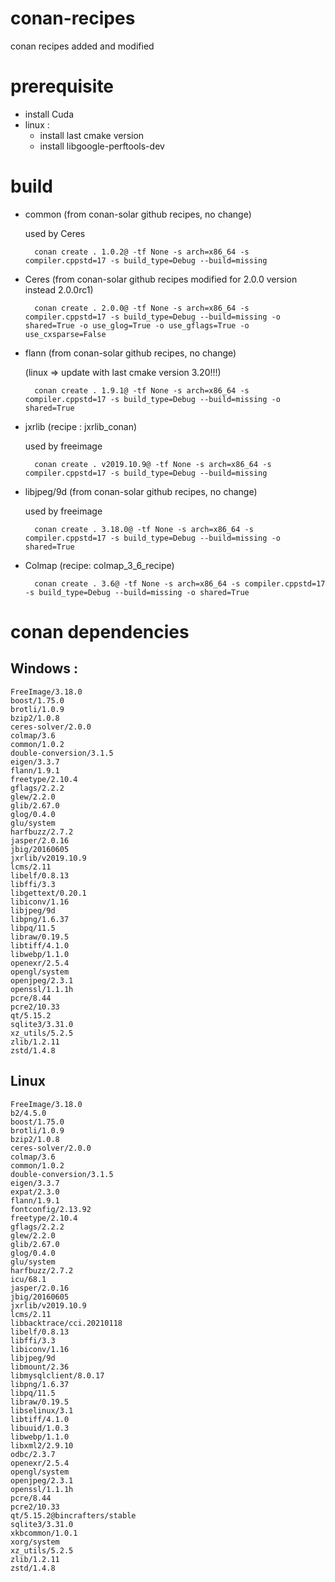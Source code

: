 # conan-recipes
conan recipes added and modified

# prerequisite

- install Cuda
- linux : 
	- install last cmake version
	- install libgoogle-perftools-dev


# build

- common (from conan-solar github recipes, no change)

	used by Ceres

		conan create . 1.0.2@ -tf None -s arch=x86_64 -s compiler.cppstd=17 -s build_type=Debug --build=missing

- Ceres (from conan-solar github recipes modified for 2.0.0 version instead 2.0.0rc1)

		conan create . 2.0.0@ -tf None -s arch=x86_64 -s compiler.cppstd=17 -s build_type=Debug --build=missing -o shared=True -o use_glog=True -o use_gflags=True -o use_cxsparse=False

- flann (from conan-solar github recipes, no change)

	(linux => update with last cmake version 3.20!!!)

		conan create . 1.9.1@ -tf None -s arch=x86_64 -s compiler.cppstd=17 -s build_type=Debug --build=missing -o shared=True

- jxrlib (recipe : jxrlib_conan)
		
	used by freeimage

		conan create . v2019.10.9@ -tf None -s arch=x86_64 -s compiler.cppstd=17 -s build_type=Debug --build=missing

- libjpeg/9d (from conan-solar github recipes, no change)

	used by freeimage

		conan create . 3.18.0@ -tf None -s arch=x86_64 -s compiler.cppstd=17 -s build_type=Debug --build=missing -o shared=True

- Colmap (recipe: colmap_3_6_recipe)


		conan create . 3.6@ -tf None -s arch=x86_64 -s compiler.cppstd=17 -s build_type=Debug --build=missing -o shared=True	

# conan dependencies

## Windows : 

	FreeImage/3.18.0
    boost/1.75.0
    brotli/1.0.9
    bzip2/1.0.8
    ceres-solver/2.0.0
    colmap/3.6
    common/1.0.2
    double-conversion/3.1.5
    eigen/3.3.7
    flann/1.9.1
    freetype/2.10.4
    gflags/2.2.2
    glew/2.2.0
    glib/2.67.0
    glog/0.4.0
    glu/system
    harfbuzz/2.7.2
    jasper/2.0.16
    jbig/20160605
    jxrlib/v2019.10.9
    lcms/2.11
    libelf/0.8.13
    libffi/3.3
    libgettext/0.20.1
    libiconv/1.16
    libjpeg/9d
    libpng/1.6.37
    libpq/11.5
    libraw/0.19.5
    libtiff/4.1.0
    libwebp/1.1.0
    openexr/2.5.4
    opengl/system
    openjpeg/2.3.1
    openssl/1.1.1h
    pcre/8.44
    pcre2/10.33
    qt/5.15.2
    sqlite3/3.31.0
    xz_utils/5.2.5
    zlib/1.2.11
    zstd/1.4.8

## Linux 

	FreeImage/3.18.0
	b2/4.5.0
	boost/1.75.0
	brotli/1.0.9
	bzip2/1.0.8
	ceres-solver/2.0.0
	colmap/3.6
	common/1.0.2
	double-conversion/3.1.5
	eigen/3.3.7
	expat/2.3.0
	flann/1.9.1
	fontconfig/2.13.92
	freetype/2.10.4
	gflags/2.2.2
	glew/2.2.0
	glib/2.67.0
	glog/0.4.0
	glu/system
	harfbuzz/2.7.2
	icu/68.1
	jasper/2.0.16
	jbig/20160605
	jxrlib/v2019.10.9
	lcms/2.11
	libbacktrace/cci.20210118
	libelf/0.8.13
	libffi/3.3
	libiconv/1.16
	libjpeg/9d
	libmount/2.36
	libmysqlclient/8.0.17
	libpng/1.6.37
	libpq/11.5
	libraw/0.19.5
	libselinux/3.1
	libtiff/4.1.0
	libuuid/1.0.3
	libwebp/1.1.0
	libxml2/2.9.10
	odbc/2.3.7
	openexr/2.5.4
	opengl/system
	openjpeg/2.3.1
	openssl/1.1.1h
	pcre/8.44
	pcre2/10.33
	qt/5.15.2@bincrafters/stable
	sqlite3/3.31.0
	xkbcommon/1.0.1
	xorg/system
	xz_utils/5.2.5
	zlib/1.2.11
	zstd/1.4.8
	

	 


